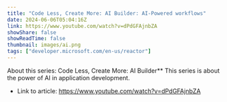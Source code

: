 ```yaml
---
title: "Code Less, Create More: AI Builder: AI-Powered workflows"
date: 2024-06-06T05:04:16Z
link: https://www.youtube.com/watch?v=dPdGFAjnbZA
showShare: false
showReadTime: false
thumbnail: images/ai.png
tags: ["developer.microsoft.com/en-us/reactor"]
---
```

About this series: Code Less, Create More: AI Builder** This series is about the power of AI in application development.

- Link to article: https://www.youtube.com/watch?v=dPdGFAjnbZA
